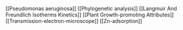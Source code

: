 [[Pseudomonas aeruginosa]]
[[Phylogenetic analysis]]
[[Langmuir And Freundlich Isotherms Kinetics]]
[[Plant Growth-promoting Attributes]]
[[Transmission-electron-microscope]]
[[Zn-adsorption]]
